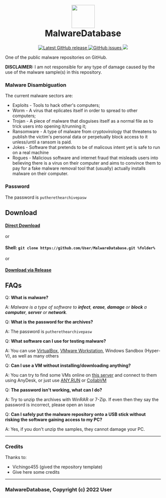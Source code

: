 <h1 align="center">
  <br>
  <img src=https://img.icons8.com/fluency/nuclear width="75">
  <br>
  MalwareDatabase
  <br>
</h1>
<p align="center">
<a href="https://github.com/Vichingo455/MalwareDatabase/releases">
<img alt="Latest GitHub release" src="https://img.shields.io/github/release/Vichingo455/MalwareDatabase.svg?style=flat-square" />
</a>
<a href="https://github.com/Vichingo455/MalwareDatabase/issues">
<img src="https://img.shields.io/github/issues-raw/Vichingo455/MalwareDatabase.svg?style=flat-square&logo=github&logoColor=white"
alt="GitHub issues">
 </a>
<a href=https://github.com/Vichingo455/MalwareDatabase/pulse><img src=https://img.shields.io/github/repo-size/Vichingo455/MalwareDatabase?style=flat-square&logo=GitHub&logoColor=white&color=ff8f00></a>
  
One of the public malware repositories on GitHub.

**DISCLAIMER:** I am not responsible for any type of damage caused by the use of the malware sample(s) in this repository.

### Malware Disambiguation
The current malware sectors are:
- Exploits - Tools to hack other's computers;
- Worm - A virus that eplicates itself in order to spread to other computers;
- Trojan - A piece of malware that disguises itself as a normal file as to trick users into opening it/running it;
- Ransomware - A type of malware from cryptovirology that threatens to publish the victim's personal data or perpetually block access to it unless/until a ransom is paid.
- Jokes - Software that pretends to be of malicous intent yet is safe to run on a real machine
- Rogues - Malicious software and internet fraud that misleads users into believing there is a virus on their computer and aims to convince them to pay for a fake malware removal tool that (usually) actually installs malware on their computer.

### Password
The password is `putherethearchivepasw`

## Download

#### [Direct Download](https://github.com/User/MalwareDatabase/archive/refs/heads/main.zip)

or

#### Shell: `git clone https://github.com/User/MalwareDatabase.git %folder%`

or

#### [Download via Release](https://github.com/User/MalwareDatabase/releases/latest)

## FAQs
Q: **What is malware?**

A: *Malware is a type of software to **infect**, **erase**, **damage** or **block** a **computer**, **server** or **network***.

Q: **What is the password for the archives?**

A:  The password is `putherethearchivepasw`

Q: **What software can I use for testing malware?**

A: You can use [VirtualBox](https://virtualbox.org), [VMware Workstation](https://www.vmware.com/it/products/workstation-pro.html), Windows Sandbox (Hyper-V), as well as many others

Q: **Can I use a VM without installing/downloading anything?**

A: You can try to find some VMs online on [this server](https://discord.gg/AhWGYbwcc4) and connect to them using AnyDesk, or just use [ANY.RUN](https://app.any.run) or [CollabVM](https://computernewb.com/collab-vm/)

Q: **The password isn't working, what can I do?**

A: Try to unzip the archives with WinRAR or 7-Zip. If even then they say the password is incorrect, please open an issue

Q: **Can I safely put the malware repository onto a USB stick without risking the software gaining access to my PC?**

A: Yes, if you don't unzip the samples, they cannot damage your PC.

---

### Credits
Thanks to:
- Vichingo455 (gived the repository template)
- Give here some credits

---

### MalwareDatabase, Copyright (c) 2022 User
